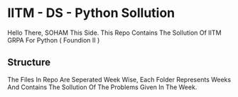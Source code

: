 # IITM - DS - Python Sollution
Hello There,
SOHAM This Side. This Repo Contains The Sollution Of IITM GRPA For Python ( Foundion II )

## Structure
The Files In Repo Are Seperated Week Wise, Each Folder Represents Weeks And Contains The Sollution Of The Problems Given In The Week.

